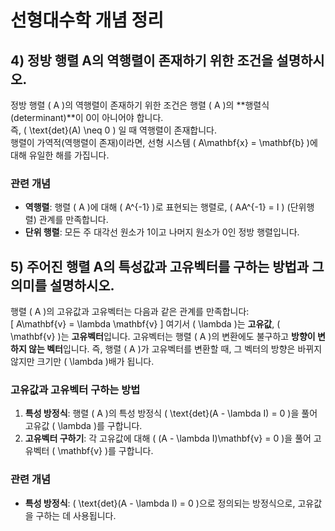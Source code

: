 # 선형대수학 개념 정리

## 4) 정방 행렬 A의 역행렬이 존재하기 위한 조건을 설명하시오.
정방 행렬 \( A \)의 역행렬이 존재하기 위한 조건은 행렬 \( A \)의 **행렬식(determinant)**이 0이 아니어야 합니다.  
즉, \( \text{det}(A) \neq 0 \) 일 때 역행렬이 존재합니다.  
행렬이 가역적(역행렬이 존재)이라면, 선형 시스템 \( A\mathbf{x} = \mathbf{b} \)에 대해 유일한 해를 가집니다.

### 관련 개념
- **역행렬**: 행렬 \( A \)에 대해 \( A^{-1} \)로 표현되는 행렬로, \( AA^{-1} = I \) (단위행렬) 관계를 만족합니다.
- **단위 행렬**: 모든 주 대각선 원소가 1이고 나머지 원소가 0인 정방 행렬입니다.

## 5) 주어진 행렬 A의 특성값과 고유벡터를 구하는 방법과 그 의미를 설명하시오.
행렬 \( A \)의 고유값과 고유벡터는 다음과 같은 관계를 만족합니다:  
\[
A\mathbf{v} = \lambda \mathbf{v}
\]
여기서 \( \lambda \)는 **고유값**, \( \mathbf{v} \)는 **고유벡터**입니다. 고유벡터는 행렬 \( A \)의 변환에도 불구하고 **방향이 변하지 않는 벡터**입니다. 즉, 행렬 \( A \)가 고유벡터를 변환할 때, 그 벡터의 방향은 바뀌지 않지만 크기만 \( \lambda \)배가 됩니다.

### 고유값과 고유벡터 구하는 방법
1. **특성 방정식**: 행렬 \( A \)의 특성 방정식 \( \text{det}(A - \lambda I) = 0 \)을 풀어 고유값 \( \lambda \)를 구합니다.
2. **고유벡터 구하기**: 각 고유값에 대해 \( (A - \lambda I)\mathbf{v} = 0 \)을 풀어 고유벡터 \( \mathbf{v} \)를 구합니다.

### 관련 개념
- **특성 방정식**: \( \text{det}(A - \lambda I) = 0 \)으로 정의되는 방정식으로, 고유값을 구하는 데 사용됩니다.

